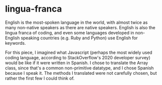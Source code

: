 # lingua-franca

English is the most-spoken language in the world, with almost twice as many non-native speakers as there are native speakers. English is also the lingua franca of coding, and even some languages developed in non-English speaking countries (e.g. Ruby and Python) use English for keywords.

For this piece, I imagined what Javascript (perhaps the most widely used coding language, according to StackOverflow's 2020 developer survey) would be like if it were written in Spanish. I chose to translate the Array class, since that's a common non-primitive datatype, and I chose Spanish because I speak it. The methods I translated were not carefully chosen, but rather the first few I could think of.